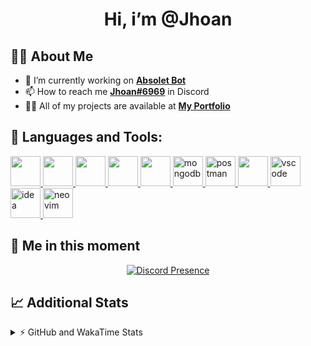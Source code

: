 <h1 align="center">Hi, i’m @Jhoan</h1>

## 🙋‍♂️ About Me

- 🔭 I’m currently working on **[Absolet Bot](https://strider.cloud)**
- 📫 How to reach me **[Jhoan#6969](https://jhoan.monster/)** in Discord
- 👨‍💻 All of my projects are available at **[My Portfolio](https://jhoan.monster)**

## 🚀 Languages and Tools:
<p align="left"> 
    <a href="https://developer.mozilla.org/en-US/docs/Web/JavaScript" target="_blank"> <img src="https://img.icons8.com/color/48/000000/javascript.png" width="48" height="48"/> </a> 
    <a href="https://www.w3.org/html/" target="_blank"> <img src="https://img.icons8.com/color/48/000000/html-5.png" width="48" height="48"/> </a> 
    <a href="https://www.w3schools.com/css/" target="_blank"> <img src="https://img.icons8.com/color/48/000000/css3.png" width="48" height="48"/> </a> 
    <a href="https://getbootstrap.com" target="_blank"> <img src="https://img.icons8.com/color/48/000000/bootstrap.png" width="48" height="48"/> </a> 
    <a href="https://nodejs.org" target="_blank"> <img src="https://i.imgur.com/XX8lvL7.png" width="48" height="48"/> </a> 
    <a href="https://www.mongodb.com/" target="_blank"> <img src="https://i.imgur.com/nRtS3AN.png" alt="mongodb" width="48" height="48"/> </a> 
    <a href="https://postman.com" target="_blank"> <img src="https://www.vectorlogo.zone/logos/getpostman/getpostman-icon.svg" alt="postman" width="48" height="48"/> </a>   
    <a href="https://git-scm.com/" target="_blank"> <img src="https://img.icons8.com/color/48/000000/git.png" width="48" height="48"/> </a> 
    <a href="https://code.visualstudio.com" target="_blank" > <img src="https://upload.wikimedia.org/wikipedia/commons/thumb/9/9a/Visual_Studio_Code_1.35_icon.svg/2048px-Visual_Studio_Code_1.35_icon.svg.png" alt="vscode" width="48" height="48"> </a>
    <a href="https://www.jetbrains.com/es-es/idea/" target="_blank" > <img src="https://resources.jetbrains.com/storage/products/intellij-idea/img/meta/intellij-idea_logo_300x300.png" alt="idea" width="48" height="48"> </a>
    <a href="https://neovim.io" target="_blank"> <img src="https://icons.iconarchive.com/icons/papirus-team/papirus-apps/512/nvim-icon.png" alt="neovim" width="48" height="48"/> </a>
</p>
  
## 👤 Me in this moment
<p align="center">
    <a href="https://discord.com/users/612460795124776960" target="_blank" rel="nofollow">
        <img src="https://lanyard-profile-readme.vercel.app/api/612460795124776960?idleMessage=Probably%20coding%20Absolet..." alt="Discord Presence" align="center">
    </a>
</p>

## 📈 Additional Stats
<details>
    <summary>⚡ GitHub and WakaTime Stats</summary>
    <br/>

<!--START_SECTION:waka-->
![Code Time](http://img.shields.io/badge/Code%20Time-382%20hrs%2033%20mins-blue)

**🐱 My GitHub Data** 

> 🏆 747 Contributions in the Year 2022
 > 
> 📦 59.5 kB Used in GitHub's Storage 
 > 
> 💼 Opted to Hire
 > 
> 📜 4 Public Repositories 
 > 
> 🔑 28 Private Repositories  
 > 
**I'm an Early 🐤** 

```text
🌞 Morning    53 commits     ██░░░░░░░░░░░░░░░░░░░░░░░   8.05% 
🌆 Daytime    298 commits    ███████████░░░░░░░░░░░░░░   45.29% 
🌃 Evening    276 commits    ██████████░░░░░░░░░░░░░░░   41.95% 
🌙 Night      31 commits     █░░░░░░░░░░░░░░░░░░░░░░░░   4.71%

```
📅 **I'm Most Productive on Wednesday** 

```text
Monday       104 commits    ████░░░░░░░░░░░░░░░░░░░░░   15.81% 
Tuesday      91 commits     ███░░░░░░░░░░░░░░░░░░░░░░   13.83% 
Wednesday    126 commits    ████░░░░░░░░░░░░░░░░░░░░░   19.15% 
Thursday     72 commits     ██░░░░░░░░░░░░░░░░░░░░░░░   10.94% 
Friday       64 commits     ██░░░░░░░░░░░░░░░░░░░░░░░   9.73% 
Saturday     117 commits    ████░░░░░░░░░░░░░░░░░░░░░   17.78% 
Sunday       84 commits     ███░░░░░░░░░░░░░░░░░░░░░░   12.77%

```


📊 **This Week I Spent My Time On** 

```text
⌚︎ Time Zone: America/Bogota

💬 Programming Languages: 
EJS                      9 hrs 50 mins       ████████████░░░░░░░░░░░░░   51.27% 
TypeScript               6 hrs 46 mins       ████████░░░░░░░░░░░░░░░░░   35.34% 
JavaScript               1 hr 21 mins        █░░░░░░░░░░░░░░░░░░░░░░░░   7.1% 
YAML                     33 mins             ░░░░░░░░░░░░░░░░░░░░░░░░░   2.93% 
JSON                     28 mins             ░░░░░░░░░░░░░░░░░░░░░░░░░   2.45%

🔥 Editors: 
VS Code                  19 hrs 10 mins      █████████████████████████   100.0%

🐱‍💻 Projects: 
Strider-System           18 hrs 19 mins      ████████████████████████░   95.53% 
linz-egg                 31 mins             ░░░░░░░░░░░░░░░░░░░░░░░░░   2.75% 
teaspeak-admin           11 mins             ░░░░░░░░░░░░░░░░░░░░░░░░░   1.02% 
Absolet-Bot              7 mins              ░░░░░░░░░░░░░░░░░░░░░░░░░   0.69%

💻 Operating System: 
Linux                    19 hrs 10 mins      █████████████████████████   100.0%

```

**I Mostly Code in JavaScript** 

```text
JavaScript               15 repos            █████████████████░░░░░░░░   68.18% 
Java                     2 repos             ██░░░░░░░░░░░░░░░░░░░░░░░   9.09% 
CSS                      2 repos             ██░░░░░░░░░░░░░░░░░░░░░░░   9.09% 
TypeScript               1 repo              █░░░░░░░░░░░░░░░░░░░░░░░░   4.55% 
Shell                    1 repo              █░░░░░░░░░░░░░░░░░░░░░░░░   4.55%

```



 Last Updated on 05/08/2022 11:38:47 UTC
<!--END_SECTION:waka-->
</details>
